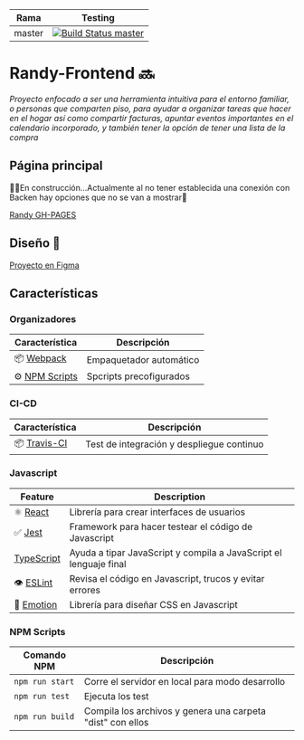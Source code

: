 
| Rama   | Testing                                                                                                                                        |
| ------ | ---------------------------------------------------------------------------------------------------------------------------------------------- |
| master | [![Build Status master](https://travis-ci.org/fullstacktf/Randy-FrontEnd.svg?branch=master)](https://travis-ci.org/fullstacktf/Randy-FrontEnd) |

# Randy-Frontend :soon: 

*Proyecto enfocado a ser una herramienta intuitiva para el entorno familiar, o personas que comparten piso, para ayudar a organizar tareas que hacer en el hogar así como compartir facturas, apuntar eventos importantes en el calendario incorporado, y también tener la opción de tener una lista de la compra*

## Página principal 
:construction_worker::construction:En construcción...Actualmente al no tener establecida una conexión con Backen hay opciones que no se van a mostrar:construction:

[Randy GH-PAGES](https://rubenzagon.github.io/Randy-FrontEnd/)

## Diseño :hear_no_evil:

[Proyecto en Figma](https://www.figma.com/proto/sjkbS1SuyS8MIUh0w4WmRN/Web-Desktop?node-id=21%3A206&viewport=-240%2C865%2C1.367720365524292&scaling=scale-down-width)

## Características

### Organizadores

| Característica                                        | Descripción             |
| ----------------------------------------------------- | ----------------------- |
| 📦 [Webpack](https://webpack.js.org/)                 | Empaquetador automático |
| ⚙️ [NPM Scripts](https://docs.npmjs.com/misc/scripts) | Spcripts precofigurados |

### CI-CD
| Característica                         | Descripción                               |
| -------------------------------------- | ----------------------------------------- |
| 📦 [Travis-CI](https://travis-ci.org/) | Test de integración y despliegue continuo |


### Javascript

| Feature                                            | Description                                                       |
| -------------------------------------------------- | ----------------------------------------------------------------- |
| :atom_symbol: [React](https://es.reactjs.org/)     | Librería para crear interfaces de usuarios                        |
| :white_check_mark: [Jest](https://jestjs.io/)      | Framework para hacer testear el código de Javascript              |
| [TypeScript](https://www.typescriptlang.org/)      | Ayuda a tipar JavaScript y compila a JavaScript el lenguaje final |
| 👁️ [ESLint](https://eslint.org/)                  | Revisa el código en Javascript, trucos y evitar errores           |
| 💅 [Emotion](https://emotion.sh/docs/introduction) | Librería para diseñar CSS en Javascript                           |


### NPM Scripts

| Comando NPM     | Descripción                                                |
| --------------- | ---------------------------------------------------------- |
| `npm run start` | Corre el servidor en local para modo desarrollo            |
| `npm run test`  | Ejecuta los test                                           |
| `npm run build` | Compila los archivos y genera una carpeta "dist" con ellos |




